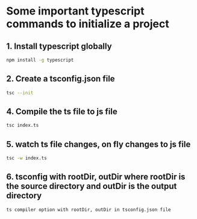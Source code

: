 # Some important typescript commands to initialize a project

## 1. Install typescript globally

```bash
npm install -g typescript
```

## 2. Create a tsconfig.json file

```bash
tsc --init
```

## 4. Compile the ts file to js file

```bash
tsc index.ts
```

## 5. watch ts file changes, on fly changes to js file

```bash
tsc -w index.ts
```

## 6. tsconfig with rootDir, outDir where rootDir is the source directory and outDir is the output directory

```bash
ts compiler option with rootDir, outDir in tsconfig.json file
```
